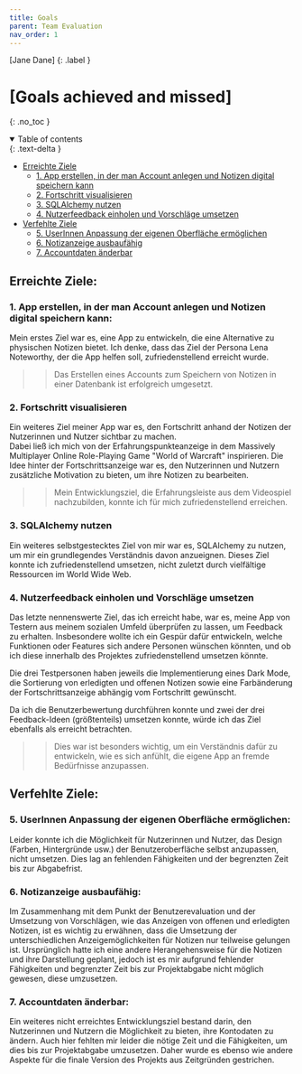 ```yaml
---
title: Goals
parent: Team Evaluation
nav_order: 1
---
```


[Jane Dane]
{: .label }

# [Goals achieved and missed]
{: .no_toc }
<details open markdown="block">
  <summary>
    Table of contents
  </summary>
  {: .text-delta }
  
- [Erreichte Ziele](#erreichte-ziele)
  - [1. App erstellen, in der man Account anlegen und Notizen digital speichern kann](#1-app-erstellen-in-der-man-account-anlegen-und-notizen-digital-speichern-kann)
  - [2. Fortschritt visualisieren](#2-fortschritt-visualisieren)
  - [3. SQLAlchemy nutzen](#3-sqlalchemy-nutzen)
  - [4. Nutzerfeedback einholen und Vorschläge umsetzen](#4-nutzerfeedback-einholen-und-vorschläge-umsetzen)
- [Verfehlte Ziele](#verfehlte-ziele)
  - [5. UserInnen Anpassung der eigenen Oberfläche ermöglichen](#5-userinnen-anpassung-der-eigenen-oberfläche-ermöglichen)
  - [6. Notizanzeige ausbaufähig](#6-notizanzeige-ausbaufähig)
  - [7. Accountdaten änderbar](#7-accountdaten-änderbar)
    
</details>

## Erreichte Ziele:

### 1. App erstellen, in der man Account anlegen und Notizen digital speichern kann:

Mein erstes Ziel war es, eine App zu entwickeln, die eine Alternative zu physischen Notizen bietet. 
Ich denke, dass das Ziel der Persona Lena Noteworthy, der die App helfen soll, zufriedenstellend erreicht wurde.  
>> Das Erstellen eines Accounts zum Speichern von Notizen in einer Datenbank ist erfolgreich umgesetzt.


### 2. Fortschritt visualisieren

Ein weiteres Ziel meiner App war es, den Fortschritt anhand der Notizen der Nutzerinnen und Nutzer sichtbar zu machen.  
Dabei ließ ich mich von der Erfahrungspunkteanzeige in dem Massively Multiplayer Online Role-Playing Game "World of Warcraft" inspirieren.
Die Idee hinter der Fortschrittsanzeige war es, den Nutzerinnen und Nutzern zusätzliche Motivation zu bieten, um ihre Notizen zu bearbeiten.

>> Mein Entwicklungsziel, die Erfahrungsleiste aus dem Videospiel nachzubilden, konnte ich für mich zufriedenstellend erreichen.

### 3. SQLAlchemy nutzen

Ein weiteres selbstgestecktes Ziel von mir war es, SQLAlchemy zu nutzen, um mir ein grundlegendes Verständnis davon anzueignen. 
Dieses Ziel konnte ich zufriedenstellend umsetzen, nicht zuletzt durch vielfältige Ressourcen im World Wide Web.

### 4. Nutzerfeedback einholen und Vorschläge umsetzen

Das letzte nennenswerte Ziel, das ich erreicht habe, war es, meine App von Testern aus meinem sozialen Umfeld überprüfen zu lassen, um Feedback zu erhalten.
Insbesondere wollte ich ein Gespür dafür entwickeln, welche Funktionen oder Features sich andere Personen wünschen könnten, und ob ich diese innerhalb 
des Projektes zufriedenstellend umsetzen könnte.

Die drei Testpersonen haben jeweils die Implementierung eines Dark Mode, die Sortierung von erledigten und offenen Notizen sowie eine Farbänderung der 
Fortschrittsanzeige abhängig vom Fortschritt gewünscht.

Da ich die Benutzerbewertung durchführen konnte und zwei der drei Feedback-Ideen (größtenteils) umsetzen konnte, würde ich das Ziel ebenfalls als erreicht betrachten.

>> Dies war ist besonders wichtig, um ein Verständnis dafür zu entwickeln, wie es sich anfühlt, die eigene App an fremde Bedürfnisse anzupassen.


## Verfehlte Ziele:

### 5. UserInnen Anpassung der eigenen Oberfläche ermöglichen:

Leider konnte ich die Möglichkeit für Nutzerinnen und Nutzer, das Design (Farben, Hintergründe usw.) der Benutzeroberfläche selbst anzupassen, nicht umsetzen.
Dies lag an fehlenden Fähigkeiten und der begrenzten Zeit bis zur Abgabefrist.

### 6. Notizanzeige ausbaufähig:

Im Zusammenhang mit dem Punkt der Benutzerevaluation und der Umsetzung von Vorschlägen, wie das Anzeigen von offenen und erledigten Notizen,
ist es wichtig zu erwähnen, dass die Umsetzung der unterschiedlichen Anzeigemöglichkeiten für Notizen nur teilweise gelungen ist. 
Ursprünglich hatte ich eine andere Herangehensweise für die Notizen und ihre Darstellung geplant, jedoch ist es mir aufgrund fehlender Fähigkeiten 
und begrenzter Zeit bis zur Projektabgabe nicht möglich gewesen, diese umzusetzen.

### 7. Accountdaten änderbar:

Ein weiteres nicht erreichtes Entwicklungsziel bestand darin, den Nutzerinnen und Nutzern die Möglichkeit zu bieten, ihre Kontodaten zu ändern.
Auch hier fehlten mir leider die nötige Zeit und die Fähigkeiten, um dies bis zur Projektabgabe umzusetzen. Daher wurde es ebenso wie andere Aspekte 
für die finale Version des Projekts aus Zeitgründen gestrichen.


